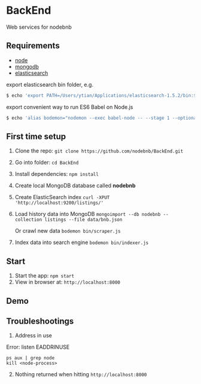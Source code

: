 # BackEnd

Web services for nodebnb

## Requirements

- [node](http://nodejs.org/)
- [mongodb](https://www.elastic.co/downloads/elasticsearch)
- [elasticsearch](https://www.elastic.co/downloads/elasticsearch)

export elasticsearch bin folder, e.g.

```bash
$ echo 'export PATH=/Users/ytian/Applications/elasticsearch-1.5.2/bin:$PATH' >> ~/.bash_profile; source ~/.bash_profile
```

export convenient way to run ES6 Babel on Node.js

```bash
$ echo 'alias bodemon="nodemon --exec babel-node -- --stage 1 --optional strict --"' >> ~/.bash_profile
```

## First time setup

1. Clone the repo: `git clone https://github.com/nodebnb/BackEnd.git`
2.  Go into folder: `cd BackEnd`
3. Install dependencies: `npm install`
4. Create local MongoDB database called **nodebnb**
5. Create ElasticSearch index `curl -XPUT 'http://localhost:9200/listings/'`
6. Load history data into MongoDB  `mongoimport --db nodebnb --collection listings --file data/bnb.json`
    
   Or crawl new data `bodemon bin/scraper.js`
7. Index data into search engine `bodemon bin/indexer.js`

## Start

1. Start the app: `npm start`
2. View in browser at: `http://localhost:8000`

## Demo

## Troubleshootings

1. Address in use

Error: listen EADDRINUSE

``` 
ps aux | grep node
kill <node-process>
```
2. Nothing returned when hitting `http://localhost:8000`


